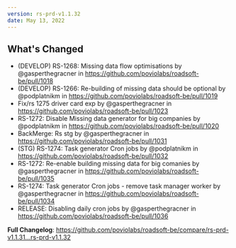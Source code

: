 ```yaml
---
version: rs-prd-v1.1.32
date: May 13, 2022
---
```


## What's Changed
* (DEVELOP) RS-1268: Missing data flow optimisations by @gasperthegracner in https://github.com/poviolabs/roadsoft-be/pull/1018
* (DEVELOP) RS-1266: Re-building of missing data should be optional by @podplatnikm in https://github.com/poviolabs/roadsoft-be/pull/1019
* Fix/rs 1275 driver card exp by @gasperthegracner in https://github.com/poviolabs/roadsoft-be/pull/1023
* RS-1272: Disable Missing data generator for big companies by @podplatnikm in https://github.com/poviolabs/roadsoft-be/pull/1020
* BackMerge: Rs stg by @gasperthegracner in https://github.com/poviolabs/roadsoft-be/pull/1031
* (STG) RS-1274: Task generator Cron jobs by @podplatnikm in https://github.com/poviolabs/roadsoft-be/pull/1032
* RS-1272: Re-enable building missing data for big comanies by @gasperthegracner in https://github.com/poviolabs/roadsoft-be/pull/1035
* RS-1274: Task generator Cron jobs - remove task manager worker by @gasperthegracner in https://github.com/poviolabs/roadsoft-be/pull/1034
* RELEASE: Disabling daily cron jobs by @gasperthegracner in https://github.com/poviolabs/roadsoft-be/pull/1036


**Full Changelog**: https://github.com/poviolabs/roadsoft-be/compare/rs-prd-v1.1.31...rs-prd-v1.1.32